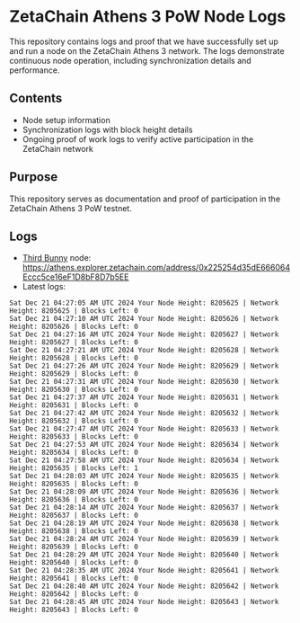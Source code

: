 # ZetaChain Athens 3 PoW Node Logs
This repository contains logs and proof that we have successfully set up and run a node on the ZetaChain Athens 3 network. The logs demonstrate continuous node operation, including synchronization details and performance.

## Contents
- Node setup information
- Synchronization logs with block height details
- Ongoing proof of work logs to verify active participation in the ZetaChain network

## Purpose
This repository serves as documentation and proof of participation in the ZetaChain Athens 3 PoW testnet.

## Logs

- [Third Bunny](https://thirdbunny.xyz/) node: https://athens.explorer.zetachain.com/address/0x225254d35dE666064Eccc5ce16eF1D8bF8D7b5EE
- Latest logs:
```
Sat Dec 21 04:27:05 AM UTC 2024 Your Node Height: 8205625 | Network Height: 8205625 | Blocks Left: 0
Sat Dec 21 04:27:10 AM UTC 2024 Your Node Height: 8205626 | Network Height: 8205626 | Blocks Left: 0
Sat Dec 21 04:27:16 AM UTC 2024 Your Node Height: 8205627 | Network Height: 8205627 | Blocks Left: 0
Sat Dec 21 04:27:21 AM UTC 2024 Your Node Height: 8205628 | Network Height: 8205628 | Blocks Left: 0
Sat Dec 21 04:27:26 AM UTC 2024 Your Node Height: 8205629 | Network Height: 8205629 | Blocks Left: 0
Sat Dec 21 04:27:31 AM UTC 2024 Your Node Height: 8205630 | Network Height: 8205630 | Blocks Left: 0
Sat Dec 21 04:27:37 AM UTC 2024 Your Node Height: 8205631 | Network Height: 8205631 | Blocks Left: 0
Sat Dec 21 04:27:42 AM UTC 2024 Your Node Height: 8205632 | Network Height: 8205632 | Blocks Left: 0
Sat Dec 21 04:27:47 AM UTC 2024 Your Node Height: 8205633 | Network Height: 8205633 | Blocks Left: 0
Sat Dec 21 04:27:53 AM UTC 2024 Your Node Height: 8205634 | Network Height: 8205634 | Blocks Left: 0
Sat Dec 21 04:27:58 AM UTC 2024 Your Node Height: 8205634 | Network Height: 8205635 | Blocks Left: 1
Sat Dec 21 04:28:03 AM UTC 2024 Your Node Height: 8205635 | Network Height: 8205635 | Blocks Left: 0
Sat Dec 21 04:28:09 AM UTC 2024 Your Node Height: 8205636 | Network Height: 8205636 | Blocks Left: 0
Sat Dec 21 04:28:14 AM UTC 2024 Your Node Height: 8205637 | Network Height: 8205637 | Blocks Left: 0
Sat Dec 21 04:28:19 AM UTC 2024 Your Node Height: 8205638 | Network Height: 8205638 | Blocks Left: 0
Sat Dec 21 04:28:24 AM UTC 2024 Your Node Height: 8205639 | Network Height: 8205639 | Blocks Left: 0
Sat Dec 21 04:28:29 AM UTC 2024 Your Node Height: 8205640 | Network Height: 8205640 | Blocks Left: 0
Sat Dec 21 04:28:35 AM UTC 2024 Your Node Height: 8205641 | Network Height: 8205641 | Blocks Left: 0
Sat Dec 21 04:28:40 AM UTC 2024 Your Node Height: 8205642 | Network Height: 8205642 | Blocks Left: 0
Sat Dec 21 04:28:45 AM UTC 2024 Your Node Height: 8205643 | Network Height: 8205643 | Blocks Left: 0
```
